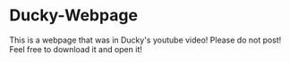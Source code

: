 # Ducky-Webpage
This is a webpage that was in Ducky's youtube video!
Please do not post!
Feel free to download it and open it!
